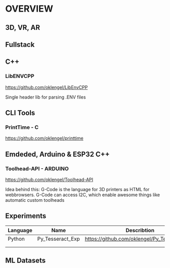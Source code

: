 # OVERVIEW
## 3D, VR, AR
## Fullstack

## C++

### LibENVCPP

https://github.com/oklengel/LibEnvCPP

Single header lib for parsing .ENV files

## CLI Tools
### PrintTime - C
https://github.com/oklengel/printtime



## Emdeded, Arduino & ESP32 C++

### Toolhead-API - ARDUINO
https://github.com/oklengel/Toolhead-API

Idea behind this: G-Code is the language for 3D printers as HTML for webbrowsers. G-Code can access I2C, which enable awesome things like automatic custom toolheads



## Experiments
| Language | Name | Describtion |  
|----------|-----------------|-------------|
| Python   | Py_Tesseract_Exp    | https://github.com/oklengel/Py_Tesseract_Exp          |   
|          |      |             |   
|          |      |             |   
## ML Datasets

